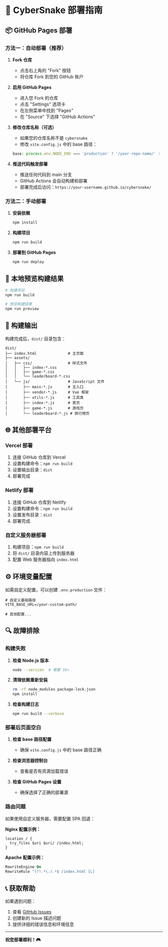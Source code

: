 # 🚀 CyberSnake 部署指南

## 📦 GitHub Pages 部署

### 方法一：自动部署（推荐）

1. **Fork 仓库**
   - 点击右上角的 "Fork" 按钮
   - 将仓库 Fork 到您的 GitHub 账户

2. **启用 GitHub Pages**
   - 进入您 Fork 的仓库
   - 点击 "Settings" 选项卡
   - 在左侧菜单中找到 "Pages"
   - 在 "Source" 下选择 "GitHub Actions"

3. **修改仓库名称（可选）**
   - 如果您的仓库名称不是 `cybersnake`
   - 修改 `vite.config.js` 中的 base 路径：
   ```javascript
   base: process.env.NODE_ENV === 'production' ? '/your-repo-name/' : '/',
   ```

4. **推送代码触发部署**
   - 推送任何代码到 main 分支
   - GitHub Actions 会自动构建和部署
   - 部署完成后访问：`https://your-username.github.io/cybersnake/`

### 方法二：手动部署

1. **安装依赖**
   ```bash
   npm install
   ```

2. **构建项目**
   ```bash
   npm run build
   ```

3. **部署到 GitHub Pages**
   ```bash
   npm run deploy
   ```

## 🔧 本地预览构建结果

```bash
# 构建项目
npm run build

# 预览构建结果
npm run preview
```

## 📁 构建输出

构建完成后，`dist/` 目录包含：

```
dist/
├── index.html              # 主页面
├── assets/
│   ├── css/                # 样式文件
│   │   ├── index-*.css
│   │   ├── game-*.css
│   │   └── leaderboard-*.css
│   └── js/                 # JavaScript 文件
│       ├── main-*.js       # 主入口
│       ├── vendor-*.js     # Vue 框架
│       ├── utils-*.js      # 工具类
│       ├── index-*.js      # 首页
│       ├── game-*.js       # 游戏页
│       └── leaderboard-*.js # 排行榜页
```

## 🌐 其他部署平台

### Vercel 部署

1. 连接 GitHub 仓库到 Vercel
2. 设置构建命令：`npm run build`
3. 设置输出目录：`dist`
4. 部署完成

### Netlify 部署

1. 连接 GitHub 仓库到 Netlify
2. 设置构建命令：`npm run build`
3. 设置发布目录：`dist`
4. 部署完成

### 自定义服务器部署

1. 构建项目：`npm run build`
2. 将 `dist/` 目录内容上传到服务器
3. 配置 Web 服务器指向 `index.html`

## ⚙️ 环境变量配置

如需自定义配置，可以创建 `.env.production` 文件：

```env
# 自定义基础路径
VITE_BASE_URL=/your-custom-path/

# 其他配置...
```

## 🔍 故障排除

### 构建失败

1. **检查 Node.js 版本**
   ```bash
   node --version  # 需要 16+
   ```

2. **清理依赖重新安装**
   ```bash
   rm -rf node_modules package-lock.json
   npm install
   ```

3. **检查构建日志**
   ```bash
   npm run build --verbose
   ```

### 部署后页面空白

1. **检查 base 路径配置**
   - 确保 `vite.config.js` 中的 base 路径正确

2. **检查浏览器控制台**
   - 查看是否有资源加载错误

3. **检查 GitHub Pages 设置**
   - 确保选择了正确的部署源

### 路由问题

如果使用自定义服务器，需要配置 SPA 回退：

**Nginx 配置示例：**
```nginx
location / {
  try_files $uri $uri/ /index.html;
}
```

**Apache 配置示例：**
```apache
RewriteEngine On
RewriteRule ^(?!.*\.).*$ /index.html [L]
```

## 📞 获取帮助

如果遇到问题：

1. 查看 [GitHub Issues](https://github.com/your-username/cybersnake/issues)
2. 创建新的 Issue 描述问题
3. 提供详细的错误信息和环境信息

---

**祝您部署顺利！🎮**
